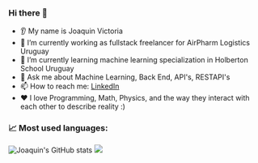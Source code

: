 
### Hi there 👋
* 👂 My name is Joaquin Victoria
* 🔭 I’m currently working as fullstack freelancer for AirPharm Logistics Uruguay
* 🌱 I’m currently learning machine learning specialization in Holberton School Uruguay
* 💬 Ask me about Machine Learning, Back End, API's, RESTAPI's
* 📫 How to reach me: <a href="https://www.linkedin.com/in/joaquin-victoria-delgado-31a53a222/">LinkedIn</a>
* ❤️ I love Programming, Math, Physics, and the way they interact with each other to describe reality :)
### 📈 Most used languages:
![Joaquin's GitHub stats](https://github-readme-stats.vercel.app/api?username=Joaquin2000zz&count_private=true)
<img src="https://github-readme-stats.vercel.app/api/top-langs?username=Joaquin2000zz"/>
